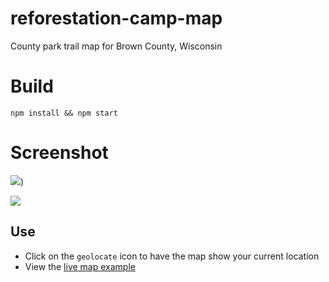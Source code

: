 # reforestation-camp-map
County park trail map for Brown County, Wisconsin 

# Build

`npm install && npm start`

# Screenshot

![](https://cl.ly/0a2K081O3y2J/download/Screen%20Recording%202016-12-25%20at%2009.04%20PM.gif))

![](https://cl.ly/370S2V0f0l38/download/Image%202016-12-25%20at%209.03.36%20PM.png)


## Use

* Click on the `geolocate` icon to have the map show your current location
* View the [live map example](https://bl.ocks.org/ryanbaumann/raw/8fee54a62b06b872ca7ac39e1f63ddc6/cd49ba8bce53eeaabd92293687b631d8bc31b532)

